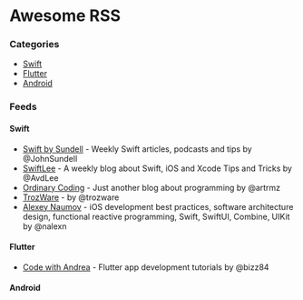 # Awesome RSS

### Categories

- [Swift](#swift)
- [Flutter](#flutter)
- [Android](#android)

### Feeds

#### Swift

* [Swift by Sundell](https://swiftbysundell.com/feed.rss) - Weekly Swift articles, podcasts and tips by @JohnSundell
* [SwiftLee](https://www.avanderlee.com/feed) - A weekly blog about Swift, iOS and Xcode Tips and Tricks by @AvdLee
* [Ordinary Coding](https://ordinarycoding.com/feed.rss) - Just another blog about programming by @artrmz
* [TrozWare](https://troz.net/index.xml) - by @trozware
* [Alexey Naumov](http://nalexn.github.io/feed.xml) - iOS development best practices, software architecture design, functional reactive programming, Swift, SwiftUI, Combine, UIKit by @nalexn

#### Flutter

* [Code with Andrea](https://codewithandrea.com/rss.xml) - Flutter app development tutorials by @bizz84

#### Android

